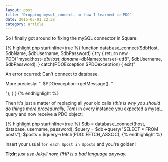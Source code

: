 ```yaml
---
layout: post
title: "Dropping mysql_connect, or how I learned to PDO"
date: 2015-05-01 22:38
category: article
---
```


So I finally got around to fixing the mySQL connector in Square:

{% highlight php startinline=true %}
function database_connect($dbHost, $dbName, $dbUsername, $dbPassword) {
  try {
    return new PDO("mysql:host=$dbHost;dbname=$dbName;charset=utf8", $dbUsername, $dbPassword);
  } catch(PDOException $PDOexception) {
    exit("<p>An error ocurred: Can't connect to database. </p><p>More preciesly: ". $PDOexception->getMessage(). "</p>");
  }
}
{% endhighlight %}

Then it's just a matter of replacing all your old calls (*this is why you should do things more procedurally, Tom*) in every instance you expected a mysql_ query and now receive a PDO object:

{% highlight php startinline=true %}
$db = database_connect(host, database, username, password);
$query = $db->query("SELECT * FROM posts");
$posts = $query->fetch(PDO::FETCH_ASSOC);
{% endhighlight %}

Insert your usual `for each $post in $posts` and you're golden!

**Tl;dr**: *just use Jekyll now, PHP is a bad language anyway.*